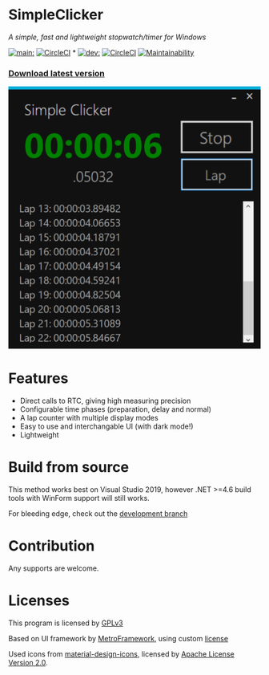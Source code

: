 <h1>SimpleClicker</h1>

*A simple, fast and lightweight stopwatch/timer for Windows*

[![main:](https://img.shields.io/badge/main%3A-blue)](https://github.com/rashlight/SimpleClicker/tree/main)
[![CircleCI](https://circleci.com/gh/rashlight/SimpleClicker/tree/main.svg?style=shield)](https://circleci.com/gh/rashlight/SimpleClicker/tree/main)
 * 
[![dev:](https://img.shields.io/badge/dev%3A-darkorange)](https://github.com/rashlight/SimpleClicker/tree/dev)
[![CircleCI](https://circleci.com/gh/rashlight/SimpleClicker/tree/dev.svg?style=shield)](https://circleci.com/gh/rashlight/SimpleClicker/tree/dev)
[![Maintainability](https://api.codeclimate.com/v1/badges/e6f3ba4c06b38503de1c/maintainability)](https://codeclimate.com/github/rashlight/SimpleClicker/maintainability)

### [Download latest version](https://github.com/rashlight/SimpleClicker/releases)


![MenuScreenshot](/readmeres/MenuScreenshot.PNG)

# Features

- Direct calls to RTC, giving high measuring precision
- Configurable time phases (preparation, delay and normal)
- A lap counter with multiple display modes
- Easy to use and interchangable UI (with dark mode!)
- Lightweight

# Build from source
This method works best on Visual Studio 2019, however .NET >=4.6 build tools with WinForm support will still works.

For bleeding edge, check out the [development branch](https://github.com/rashlight/SimpleClicker/tree/dev)

# Contribution
Any supports are welcome.

# Licenses
This program is licensed by [GPLv3](https://www.gnu.org/licenses/gpl-3.0.en.html)

Based on UI framework by [MetroFramework](https://thielj.github.io/MetroFramework/), using custom [license](https://github.com/thielj/MetroFramework/blob/master/LICENSE.md)

Used icons from [material-design-icons](https://github.com/google/material-design-icons), licensed by [Apache License Version 2.0](https://www.apache.org/licenses/LICENSE-2.0.txt).
